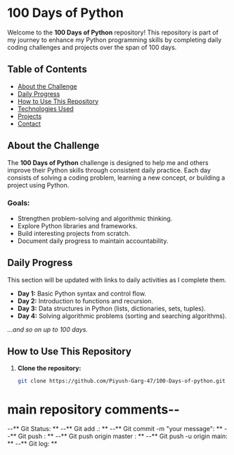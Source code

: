# 100 Days of Python

Welcome to the **100 Days of Python** repository! This repository is part of my journey to enhance my Python programming skills by completing daily coding challenges and projects over the span of 100 days.

## Table of Contents

- [About the Challenge](#about-the-challenge)
- [Daily Progress](#daily-progress)
- [How to Use This Repository](#how-to-use-this-repository)
- [Technologies Used](#technologies-used)
- [Projects](#projects)
- [Contact](#contact)

## About the Challenge

The **100 Days of Python** challenge is designed to help me and others improve their Python skills through consistent daily practice. Each day consists of solving a coding problem, learning a new concept, or building a project using Python.

### Goals:
- Strengthen problem-solving and algorithmic thinking.
- Explore Python libraries and frameworks.
- Build interesting projects from scratch.
- Document daily progress to maintain accountability.

## Daily Progress

This section will be updated with links to daily activities as I complete them.

- **Day 1:** Basic Python syntax and control flow.
- **Day 2:** Introduction to functions and recursion.
- **Day 3:** Data structures in Python (lists, dictionaries, sets, tuples).
- **Day 4:** Solving algorithmic problems (sorting and searching algorithms).

_...and so on up to 100 days._

## How to Use This Repository

1. **Clone the repository:**
   ```bash
   git clone https://github.com/Piyush-Garg-47/100-Days-of-python.git


# main repository comments--
--** Git Status: **
--** Git add .: **
--** Git commit -m "your message": **
--** Git push : **
--** Git push origin master : **
--** Git push -u origin main: **
--** Git log: **

